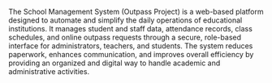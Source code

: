 The School Management System (Outpass Project) is a web-based platform designed to automate and simplify the daily operations of educational institutions. It manages student and staff data, attendance records, class schedules, and online outpass requests through a secure, role-based interface for administrators, teachers, and students. The system reduces paperwork, enhances communication, and improves overall efficiency by providing an organized and digital way to handle academic and administrative activities.
